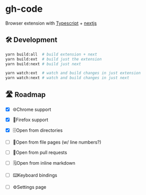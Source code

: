 # gh-code

Browser extension with [Typescript](http://www.typescriptlang.org/) + [nextjs](https://nextjs.org/)

## 🛠️ Development

```bash
yarn build:all  # build extension + next
yarn build:ext  # build just the extension
yarn build:next # build just next

yarn watch:ext  # watch and build changes in just extension
yarn watch:next # watch and build changes in just next
```

## 🛣️ Roadmap
  - [x] 🌐Chrome support 
  - [x] 🦊Firefox support 
  - [x] 🗄️Open from directories
  - [ ] 📄Open from file pages (w/ line numbers?)
  - [ ] 📩Open from pull requests
  - [ ] 🗒️Open from inline markdown
  - [ ] ⌨️Keyboard bindings
  - [ ] ⚙️Settings page

